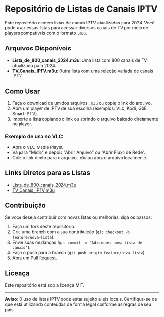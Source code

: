 # Repositório de Listas de Canais IPTV

Este repositório contém listas de canais IPTV atualizadas para 2024. Você pode usar essas listas para acessar diversos canais de TV por meio de players compatíveis com o formato `.m3u`.

## Arquivos Disponíveis

- **Lista_de_800_canais_2024.m3u**: Uma lista com 800 canais de TV, atualizada para 2024.
- **TV_Canais_IPTV.m3u**: Outra lista com uma seleção variada de canais IPTV.

## Como Usar

1. Faça o download de um dos arquivos `.m3u` ou copie o link do arquivo.
2. Abra um player de IPTV de sua escolha (exemplos: VLC, Kodi, GSE Smart IPTV).
3. Importe a lista copiando o link ou abrindo o arquivo baixado diretamente no player.

### Exemplo de uso no VLC:

- Abra o VLC Media Player.
- Vá para "Mídia" e depois "Abrir Arquivo" ou "Abrir Fluxo de Rede".
- Cole o link direto para o arquivo `.m3u` ou abra o arquivo localmente.

## Links Diretos para as Listas

- [Lista_de_800_canais_2024.m3u](https://github.com/usuario/repo-name/raw/main/Lista_de_800_canais_2024.m3u)
- [TV_Canais_IPTV.m3u](https://github.com/usuario/repo-name/raw/main/TV_Canais_IPTV.m3u)

## Contribuição

Se você deseja contribuir com novas listas ou melhorias, siga os passos:

1. Faça um fork deste repositório.
2. Crie uma branch com a sua contribuição (`git checkout -b feature/nova-lista`).
3. Envie suas mudanças (`git commit -m 'Adicionei nova lista de canais'`).
4. Faça o push para a branch (`git push origin feature/nova-lista`).
5. Abra um Pull Request.

## Licença

Este repositório está sob a licença MIT.

---

**Aviso**: O uso de listas IPTV pode estar sujeito a leis locais. Certifique-se de que está utilizando conteúdos de forma legal conforme as regras de seu país.
